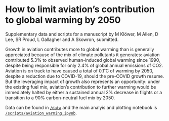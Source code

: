 # How to limit aviation’s contribution to global warming by 2050

Supplementary data and scripts for a manuscript by
M Klöwer, M Allen, D Lee, SR Proud, L Gallagher and A Skowron,
submitted.

Growth in aviation contributes more to global warming than is generally
appreciated because of the mix of climate pollutants it generates:
aviation contributed 5.3% to observed human-induced global warming since 1990,
despite being responsible for only 2.4% of global annual emissions of CO2.
Aviation is on track to have caused a total of 0.1˚C of warming by 2050,
despite a reduction due to COVID-19, should the pre-COVID growth resume.
But the leveraging impact of growth also represents an opportunity: under
the existing fuel mix, aviation’s contribution to further warming would be
immediately halted by either a sustained annual 2% decrease in flights or
a transition to a 90% carbon-neutral fuel mix by 2050.

Data can be found in [`/data`](https://github.com/milankl/FlyingClimate/tree/main/data)
and the main analyis and plotting notebook is
[`/scripts/aviation_warming.ipynb`](https://github.com/milankl/FlyingClimate/blob/main/scripts/aviation_warming.ipynb).
